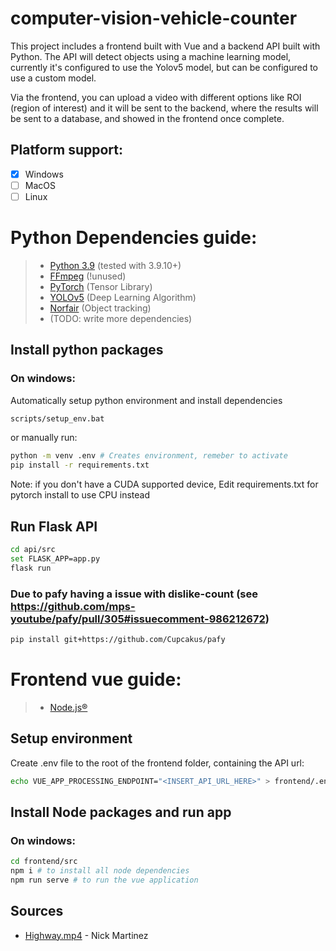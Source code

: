 # computer-vision-vehicle-counter

This project includes a frontend built with Vue and a backend API built with Python.
The API will detect objects using a machine learning model, currently it's configured to use the Yolov5 model, but can be configured
to use a custom model.

Via the frontend, you can upload a video with different options like ROI (region of interest) and it will be sent to the backend,
where the results will be sent to a database, and showed in the frontend once complete.

## Platform support:
- [x] Windows
- [ ] MacOS
- [ ] Linux

# Python Dependencies guide:
> - [Python 3.9](https://www.python.org/downloads/release/python-3911/) (tested with 3.9.10+)
> - [FFmpeg](https://github.com/BtbN/FFmpeg-Builds/releases) (!unused)
> - [PyTorch](https://pytorch.org/) (Tensor Library)
> - [YOLOv5](https://github.com/ultralytics/yolov5) (Deep Learning Algorithm)
> - [Norfair](https://github.com/tryolabs/norfair) (Object tracking)
> - (TODO: write more dependencies)

## Install python packages 
### On windows:
Automatically setup python environment and install dependencies
```bash
scripts/setup_env.bat
```
or manually run:
```bash
python -m venv .env # Creates environment, remeber to activate 
pip install -r requirements.txt
```
Note: if you don't have a CUDA supported device, Edit requirements.txt for pytorch install to use CPU instead
## Run Flask API
```bash
cd api/src
set FLASK_APP=app.py
flask run
```

### Due to pafy having a issue with dislike-count (see https://github.com/mps-youtube/pafy/pull/305#issuecomment-986212672)
```bash
pip install git+https://github.com/Cupcakus/pafy
```

# Frontend vue guide:
> - [Node.js&reg;](https://nodejs.org/en/)
## Setup environment
Create .env file to the root of the frontend folder, containing the API url:<br>
```bash
echo VUE_APP_PROCESSING_ENDPOINT="<INSERT_API_URL_HERE>" > frontend/.env       
```
## Install Node packages and run app
### On windows:
```bash
cd frontend/src
npm i # to install all node dependencies
npm run serve # to run the vue application
```

## Sources

- [Highway.mp4](https://www.youtube.com/watch?v=KBsqQez-O4w) - Nick Martinez

